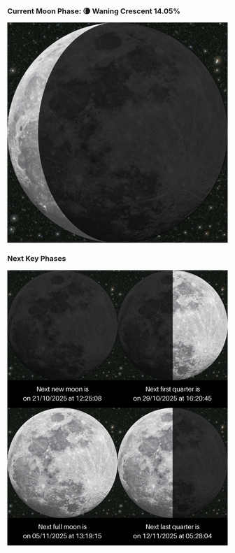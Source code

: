 ### Current Moon Phase: 🌘 Waning Crescent 14.05%
![Moon Phase](moonphase.png)
### Next Key Phases
![Gallery](gallery.png)